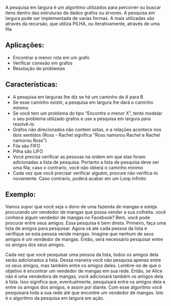 A pesquisa em largura é um algoritmo utilizados para percorrer ou buscar itens dentro das estruturas de dados grafos ou árvores. A pesquisa em largura pode ser implementada de varias formas. A mais utilizadas são através da recursão, que utiliza PILHA, ou iterativamente, através de uma fila

## Aplicações:

- Encontrar a menor rota em um grafo
- Verificar conexão em grafos
- Resolução de problemas

## Características:

- A pesquisa em larguras lhe diz se há um caminho de A para B
- Se esse caminho existir, a pesquisa em largura lhe dará o caminho mínimo
- Se você tem um problema do tipo “Encontre o menor X”, tente modelar o seu problema utilizado grafos e use a pesquisa em largura para resolvê-lo
- Grafos não direcionados não contem setas, e a relações acontece nos dois sentidos (Ross - Rachel significa ”Ross namorou Rachel e Rachel namorou Ross”)
- Fila são FIFO
- Pilha são LIFO
- Você precisa verificar as pessoas na ordem em que elas foram adicionadas a lista de pesquisa. Portanto a lista de pesquisa deve ser uma fila; caso o contrario, você não obterá o caminho mínimo
- Cada vez que você precisar verificar alguém, procure não verifica-lo novamente. Caso contrario, poderá acabar em um Loop infinito

## Exemplo:

Vamos supor que você seja o dono de uma fazenda de mangas e esteja
procurando um vendedor de mangas que possa vender a sua colheita. você conhece algum vendedor de mangas no Facebook? Bem, você pode
procurar entre seus amigos. Essa pesquisa é bem direta. Primeiro, faça uma lista de amigos para pesquisar. Agora vá até cada pessoa da lista e verifique se esta pessoa vende mangas. Imagine que nenhum de seus amigos é um vendedor de mangas. Então, será necessário pesquisar entre os amigos dos seus amigos.

Cada vez que você pesquisar uma pessoa da lista, todos os amigos dela serão adicionados à lista. Dessa maneira você não pesquisa apenas entre os seus amigos, mas também entre os amigos deles. Lembre-se de que o objetivo é encontrar um vendedor de mangas em sua rede. Então, se Alice não é uma vendedora de mangas, você adicionará também os amigos dela à lista. Isso significa que, eventualmente, pesquisará entre os amigos dela e entre os amigos dos amigos, e assim por diante. Com esse algoritmo você pesquisará toda a sua rede até que encontre um vendedor de mangas. Isto é o algoritmo da pesquisa em largura em ação.
